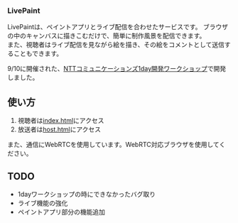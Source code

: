 ### LivePaint

LivePaintは、ペイントアプリとライブ配信を合わせたサービスです。
ブラウザの中のキャンバスに描きこむだけで、簡単に制作風景を配信できます。  
また、視聴者はライブ配信を見ながら絵を描き、その絵をコメントとして送信することもできます。

9/10に開催された、[NTTコミュニケーションズ1day開発ワークショップ](http://nttcommunications-workshop2016.strikingly.com)で開発しました。

## 使い方

1. 視聴者は[index.html](https://iMasanari.github.io/live-paint/index.html)にアクセス
1. 放送者は[host.html](https://iMasanari.github.io/live-paint/host.html)にアクセス

また、通信にWebRTCを使用しています。WebRTC対応ブラウザを使用してください。

## TODO

- 1dayワークショップの時にできなかったバグ取り
- ライブ機能の強化
- ペイントアプリ部分の機能追加
